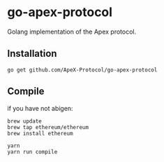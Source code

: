 # go-apex-protocol
Golang implementation of the Apex protocol.

## Installation

```shell
go get github.com/ApeX-Protocol/go-apex-protocol
```

## Compile

if you have not abigen:

```shell
brew update
brew tap ethereum/ethereum
brew install ethereum
```

```shell
yarn
yarn run compile
```
